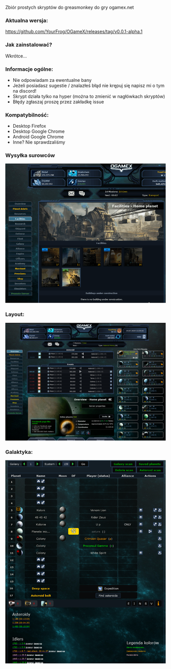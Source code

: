 Zbiór prostych skryptów do greasmonkey do gry ogamex.net

### Aktualna wersja:
https://github.com/YourFrog/OGameX/releases/tag/v0.0.1-alpha.1

### Jak zainstalować?
Wkrótce...

### Informacje ogólne:
- Nie odpowiadam za ewentualne bany
- Jeżeli posiadasz sugestie / znalazłeś błąd nie krępuj się napisz mi o tym na discord!
- Skrypt działa tylko na hyper (można to zmienić w nagłówkach skryptów)
- Błędy zgłaszaj proszę przez zakładkę issue
   
### Kompatybilność:
- Desktop Firefox
- Desktop Google Chrome
- Android Google Chrome
- Inne? Nie sprawdzaliśmy

### Wysyłka surowców
![plot](./docs/Distribution.gif)

### Layout:
![plot](./docs/layout.png)

### Galaktyka:
![plot](./docs/galaxy.png)
